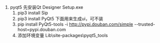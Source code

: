 1. pyqt5 先安装Qt Designer Setup.exe 
   1. pip3 install Sip
   2. pip3 install PyQt5
   下面用来生成ui，可不装
   3. pip install PyQt5-tools -i http://pypi.douban.com/simple --trusted-host=pypi.douban.com
   4. 添加环境变量 Lib\site-packages\pyqt5_tools